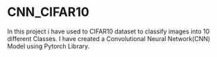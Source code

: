 # CNN_CIFAR10
In this project i have used to CIFAR10 dataset to classify images into 10 different Classes. I have created a Convolutional Neural Network(CNN) Model using Pytorch Library.
